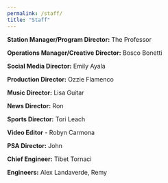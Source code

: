 ```yaml
---
permalink: /staff/
title: "Staff"
---
```


**Station Manager/Program Director:** The Professor

**Operations Manager/Creative Director:** Bosco Bonetti

**Social Media Director:** Emily Ayala

**Production Director:** Ozzie Flamenco

**Music Director:** Lisa Guitar

**News Director:** Ron

**Sports Director:** Tori Leach

**Video Editor** - Robyn Carmona

**PSA Director:** John

**Chief Engineer:** Tibet Tornaci

**Engineers:** Alex Landaverde, Remy